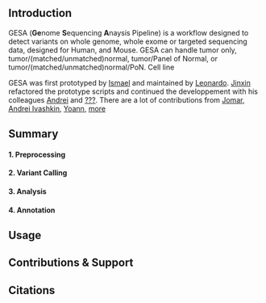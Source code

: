 ## Introduction
GESA (**Ge**nome **S**equencing **A**naysis Pipeline) is a workflow designed to detect variants on whole genome, whole exome or targeted sequencing data, designed for Human, and Mouse. 
GESA can handle tumor only, tumor/(matched/unmatched)normal, tumor/Panel of Normal, or tumor/(matched/unmatched)normal/PoN. Cell line 

GESA was first prototyped by [Ismael]() and maintained by [Leonardo](). [Jinxin]() refactored the prototype scripts and continued the developpement with his colleagues [Andrei]() and [???](). 
There are a lot of contributions from [Jomar](), [Andrei Ivashkin](https://github.com/andrrrsss), [Yoann](), [more]()

## Summary

#### 1. Preprocessing 
#### 2. Variant Calling  
#### 3. Analysis 
#### 4. Annotation


## Usage

## Contributions & Support

## Citations
